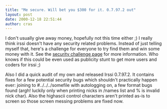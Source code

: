 ```yaml
---
title: "Me secure. Will bet you $300 for it. 0.7.97.2 out"
layout: post
date: 2000-12-18 22:51:44
author: cras
---
```

I don't usually give away money, hopefully not this time either ;) I
really think irssi doesn't have any security related problems. Instead
of just telling myself that, here's a challenge for everyone to try find
them and win some money with it. See the [security challenge
page](/historical/challenge) for more information. Who knows if this
could be even used as publicity stunt to get more users and coders for
irssi ;)

Also I did a quick audit of my own and released Irssi 0.7.97.2. It
contains fixes for a few potential security bugs which shouldn't
practically happen ever: joining to \#../../../somefile with autologging
on, a few format bugs found (argh\! luckily only when printing nicks in
/names list and % is invalid nick char). Also the highascii control
characters aren't printed as-is to screen so those screen messing
problems are fixed now.

